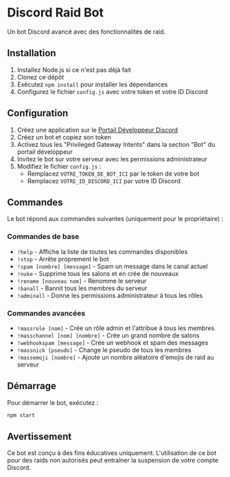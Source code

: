 # Discord Raid Bot

Un bot Discord avancé avec des fonctionnalités de raid.

## Installation

1. Installez Node.js si ce n'est pas déjà fait
2. Clonez ce dépôt
3. Exécutez `npm install` pour installer les dépendances
4. Configurez le fichier `config.js` avec votre token et votre ID Discord

## Configuration

1. Créez une application sur le [Portail Développeur Discord](https://discord.com/developers/applications)
2. Créez un bot et copiez son token
3. Activez tous les "Privileged Gateway Intents" dans la section "Bot" du portail développeur
4. Invitez le bot sur votre serveur avec les permissions administrateur
5. Modifiez le fichier `config.js` :
   - Remplacez `VOTRE_TOKEN_DE_BOT_ICI` par le token de votre bot
   - Remplacez `VOTRE_ID_DISCORD_ICI` par votre ID Discord

## Commandes

Le bot répond aux commandes suivantes (uniquement pour le propriétaire) :

### Commandes de base
- `!help` - Affiche la liste de toutes les commandes disponibles
- `!stop` - Arrête proprement le bot
- `!spam [nombre] [message]` - Spam un message dans le canal actuel
- `!nuke` - Supprime tous les salons et en crée de nouveaux
- `!rename [nouveau nom]` - Renomme le serveur
- `!banall` - Bannit tous les membres du serveur
- `!adminall` - Donne les permissions administrateur à tous les rôles

### Commandes avancées
- `!massrole [nom]` - Crée un rôle admin et l'attribue à tous les membres
- `!masschannel [nom] [nombre]` - Crée un grand nombre de salons
- `!webhookspam [message]` - Crée un webhook et spam des messages
- `!massnick [pseudo]` - Change le pseudo de tous les membres
- `!massemoji [nombre]` - Ajoute un nombre aléatoire d'emojis de raid au serveur

## Démarrage

Pour démarrer le bot, exécutez :
```bash
npm start
```

## Avertissement

Ce bot est conçu à des fins éducatives uniquement. L'utilisation de ce bot pour des raids non autorisés peut entraîner la suspension de votre compte Discord. 
